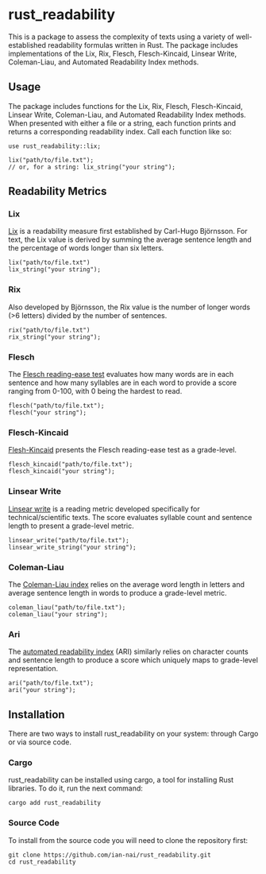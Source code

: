 # rust_readability
This is a package to assess the complexity of texts using a variety of well-established readability formulas written in Rust. The package includes implementations of the Lix, Rix, Flesch, Flesch-Kincaid, Linsear Write, Coleman-Liau, and Automated Readability Index methods.

## Usage
The package includes functions for the Lix, Rix, Flesch, Flesch-Kincaid, Linsear Write, Coleman-Liau, and Automated Readability Index methods. When presented with either a file or a string, each function prints and returns a corresponding readability index. Call each function like so:

```
use rust_readability::lix;

lix("path/to/file.txt");
// or, for a string: lix_string("your string");
```
## Readability Metrics 

### Lix 
[Lix](https://en.wikipedia.org/wiki/Lix_(readability_test)) is a readability measure first established by Carl-Hugo Björnsson. For text, the Lix value is derived by summing the average sentence length and the percentage of words longer than six letters. 
```
lix("path/to/file.txt")
lix_string("your string");
```

### Rix 
Also developed by Björnsson, the Rix value is the number of longer words (>6 letters) divided by the number of sentences. 
```
rix("path/to/file.txt")
rix_string("your string");
```

### Flesch
The [Flesch reading-ease test](https://en.wikipedia.org/wiki/Flesch%E2%80%93Kincaid_readability_tests) evaluates how many words are in each sentence and how many syllables are in each word to provide a score ranging from 0-100, with 0 being the hardest to read. 
```
flesch("path/to/file.txt");
flesch("your string");
```

### Flesch-Kincaid
[Flesh-Kincaid](https://en.wikipedia.org/wiki/Flesch%E2%80%93Kincaid_readability_tests) presents the Flesch reading-ease test as a grade-level. 
```
flesch_kincaid("path/to/file.txt");
flesch_kincaid("your string");
```

### Linsear Write 
[Linsear write](https://en.wikipedia.org/wiki/Linsear_Write) is a reading metric developed specifically for technical/scientific texts. The score evaluates syllable count and sentence length to present a grade-level metric. 
```
linsear_write("path/to/file.txt");
linsear_write_string("your string");
```
### Coleman-Liau
The [Coleman-Liau index](https://en.wikipedia.org/wiki/Coleman%E2%80%93Liau_index) relies on the average word length in letters and average sentence length in words to produce a grade-level metric. 
```
coleman_liau("path/to/file.txt");
coleman_liau("your string");
```

### Ari 
The [automated readability index](https://en.wikipedia.org/wiki/Automated_readability_index) (ARI) similarly relies on character counts and sentence length to produce a score which uniquely maps to grade-level representation.
```
ari("path/to/file.txt");
ari("your string");
```
## Installation
There are two ways to install rust_readability on your system: through Cargo or via source code.
### Cargo
rust_readability can be installed using cargo, a tool for installing Rust libraries. To do it, run the next command:
```
cargo add rust_readability
```
### Source Code
To install from the source code you will need to clone the repository first:
```
git clone https://github.com/ian-nai/rust_readability.git
cd rust_readability
```


